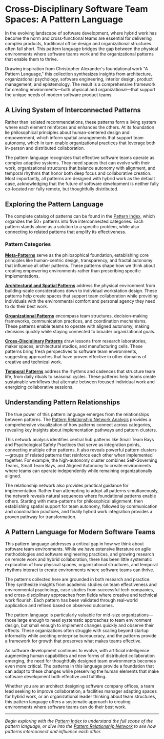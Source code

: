 # Cross-Disciplinary Software Team Spaces: A Pattern Language

In the evolving landscape of software development, where hybrid work has become the norm and cross-functional teams are essential for delivering complex products, traditional office design and organizational structures often fall short. This pattern language bridges the gap between the physical environments where software teams work and the organizational patterns that enable them to thrive.

Drawing inspiration from Christopher Alexander's foundational work "A Pattern Language," this collection synthesizes insights from architecture, organizational psychology, software engineering, interior design, product management, and epistemology. The result is a comprehensive framework for creating environments—both physical and organizational—that support the unique needs of modern software product teams.

## A Living System of Interconnected Patterns

Rather than isolated recommendations, these patterns form a living system where each element reinforces and enhances the others. At its foundation lie philosophical principles about human-centered design and empowerment, which inform spatial arrangements that support team autonomy, which in turn enable organizational practices that leverage both in-person and distributed collaboration.

The pattern language recognizes that effective software teams operate as complex adaptive systems. They need spaces that can evolve with their work, organizational structures that balance autonomy with alignment, and temporal rhythms that honor both deep focus and collaborative creation. Most importantly, all patterns are designed with hybrid work as the default case, acknowledging that the future of software development is neither fully co-located nor fully remote, but thoughtfully distributed.

## Exploring the Pattern Language

The complete catalog of patterns can be found in the [Pattern Index](Pattern-Index.md), which organizes the 50+ patterns into five interconnected categories. Each pattern stands alone as a solution to a specific problem, while also connecting to related patterns that amplify its effectiveness.

### Pattern Categories

**[Meta-Patterns](meta-patterns/)** serve as the philosophical foundation, establishing core principles like human-centric design, transparency, and fractal autonomy that influence all other patterns. These patterns shape how we think about creating empowering environments rather than prescribing specific implementations.

**[Architectural and Spatial Patterns](architectural-spatial/)** address the physical environment from building-scale considerations down to individual workstation design. These patterns help create spaces that support team collaboration while providing individuals with the environmental comfort and personal agency they need to do their best work.

**[Organizational Patterns](organizational/)** encompass team structures, decision-making frameworks, communication practices, and coordination mechanisms. These patterns enable teams to operate with aligned autonomy, making decisions quickly while staying connected to broader organizational goals.

**[Cross-Disciplinary Patterns](cross-disciplinary/)** draw lessons from research laboratories, maker spaces, architectural studios, and manufacturing cells. These patterns bring fresh perspectives to software team environments, suggesting approaches that have proven effective in other domains of creative and technical work.

**[Temporal Patterns](temporal/)** address the rhythms and cadences that structure team life, from daily rituals to seasonal cycles. These patterns help teams create sustainable workflows that alternate between focused individual work and energizing collaborative sessions.

## Understanding Pattern Relationships

The true power of this pattern language emerges from the relationships between patterns. The [Pattern Relationship Network Analysis](Pattern-Relationship-Network-Analysis.md) provides a comprehensive visualization of how patterns connect across categories, revealing key insights about implementation pathways and pattern clusters.

This network analysis identifies central hub patterns like Small Team Bays and Psychological Safety Practices that serve as integration points, connecting multiple other patterns. It also reveals powerful pattern clusters—groups of related patterns that reinforce each other when implemented together. For example, the high-autonomy cluster combines Self-Governing Teams, Small Team Bays, and Aligned Autonomy to create environments where teams can operate independently while remaining organizationally aligned.

The relationship network also provides practical guidance for implementation. Rather than attempting to adopt all patterns simultaneously, the network reveals natural sequences where foundational patterns enable others. Starting with meta-patterns for philosophical alignment, then establishing spatial support for team autonomy, followed by communication and coordination practices, and finally hybrid work integration provides a proven pathway for transformation.

## A Pattern Language for Modern Software Teams

This pattern language addresses a critical gap in how we think about software team environments. While we have extensive literature on agile methodologies and software engineering practices, and growing research on remote work and hybrid collaboration, there has been little systematic exploration of how physical spaces, organizational structures, and temporal rhythms interact to create environments where software teams can thrive.

The patterns collected here are grounded in both research and practice. They synthesize insights from academic studies on team effectiveness and environmental psychology, case studies from successful tech companies, and cross-disciplinary approaches from fields where creative and technical work flourish. Each pattern has been validated through real-world application and refined based on observed outcomes.

The pattern language is particularly valuable for mid-size organizations—those large enough to need systematic approaches to team environment design, but small enough to implement changes quickly and observe their effects. These organizations often struggle with scaling beyond startup informality while avoiding enterprise bureaucracy, and the patterns provide a framework for growth that preserves what makes teams effective.

As software development continues to evolve, with artificial intelligence augmenting human capabilities and new forms of distributed collaboration emerging, the need for thoughtfully designed team environments becomes even more critical. The patterns in this language provide a foundation that can adapt to these changes while preserving the human elements that make software development both effective and fulfilling.

Whether you are an architect designing software company offices, a team lead seeking to improve collaboration, a facilities manager adapting spaces for hybrid work, or an organizational leader thinking about team structures, this pattern language offers a systematic approach to creating environments where software teams can do their best work.

---

*Begin exploring with the [Pattern Index](Pattern-Index.md) to understand the full scope of the pattern language, or dive into the [Pattern Relationship Network](Pattern-Relationship-Network.md) to see how patterns interconnect and influence each other.*